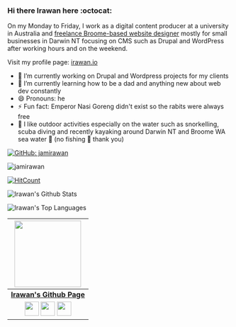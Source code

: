 ### Hi there Irawan here :octocat:

On my Monday to Friday, I work as a digital content producer at a university in Australia and [freelance Broome-based website designer](https://topendweb.com.au) mostly for small businesses in Darwin NT focusing on CMS such as Drupal and WordPress after working hours and on the weekend.

Visit my profile page: [irawan.io](https://irawan.io)

- 🔭 I’m currently working on Drupal and Wordpress projects for my clients
- 🌱 I’m currently learning how to be a dad and anything new about web dev constantly
- 😄 Pronouns: he
- ⚡ Fun fact: Emperor Nasi Goreng didn't exist so the rabits were always free
- 🚣 I like outdoor activities especially on the water such as snorkelling, scuba diving and recently kayaking around Darwin NT and Broome WA sea water 🐊 (no fishing 🎣 thank you)

[![GitHub: jamirawan](https://img.shields.io/github/followers/jamirawan?label=follow&style=social)](https://github.com/jamirawan)
<p align="left">
  <img src="https://komarev.com/ghpvc/?username=jamirawan" alt="jamirawan" />
</p>

[![HitCount](http://hits.dwyl.com/jamirawan/jamirawan.svg)](http://hits.dwyl.com/jamirawan/jamirawan)

![Irawan's Github Stats](https://github-readme-stats.vercel.app/api?username=jamirawan&show_icons=true)

![Irawan's Top Languages](https://github-readme-stats.vercel.app/api/top-langs/?username=jamirawan)

|  <a href="https://jamirawan.github.io/"><img src="https://github.githubassets.com/images/modules/logos_page/Octocat.png" width="150px" height="150px" /></a> |
|:---------------------------------------------------------------------------------------------------------------------------------------: |
|       **[Irawan's Github Page](https://jamirawan.github.io/)**                                                                                |
|<a href="https://github.com/jamirawan"><img src="https://cdn.iconscout.com/icon/free/png-256/github-108-438008.png" width="32px" height="32px"></a> <a href="https://twitter.com/jamirawan"><img src="https://i.ibb.co/kmgQVyW/twitter.png" width="32px" height="32px"></a> <a href="https://www.linkedin.com/in/irawanirawan/"><img src="https://i.ibb.co/Kx2GSrT/linkedin.png" width="32px" height="32px"></a> |
